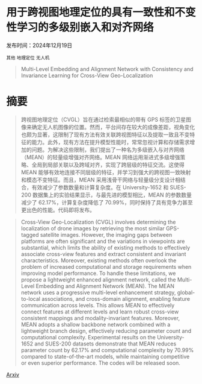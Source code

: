 # 用于跨视图地理定位的具有一致性和不变性学习的多级别嵌入和对齐网络

发布时间：2024年12月19日

`其他` `地理定位` `无人机`

> Multi-Level Embedding and Alignment Network with Consistency and Invariance Learning for Cross-View Geo-Localization

# 摘要

> 跨视图地理定位（CVGL）旨在通过检索最相似的带有 GPS 标签的卫星图像来确定无人机图像的位置。然而，平台间存在较大的成像差距，视角变化也颇为显著，这限制了现有方法有效关联跨视图特征以及提取一致且不变特征的能力。此外，现有方法在提升模型性能时，常常忽视计算和存储需求增加的问题。为解决这些限制，我们提出了一种名为多级嵌入与对齐网络（MEAN）的轻量级增强对齐网络。MEAN 网络运用渐进式多级增强策略、全局到局部关联以及跨域对齐，实现了跨层级的特征交流。这使得 MEAN 能够有效地连接不同层级的特征，并学习到强大的跨视图一致映射和模态不变特征。而且，MEAN 采用浅骨干网络与轻量级分支设计相结合，有效减少了参数数量和计算复杂度。在 University-1652 和 SUES-200 数据集上的实验结果显示，与最先进的模型相比，MEAN 的参数数量减少了 62.17%，计算复杂度降低了 70.99%，同时保持了具有竞争力甚至更出色的性能。代码即将发布。

> Cross-View Geo-Localization (CVGL) involves determining the localization of drone images by retrieving the most similar GPS-tagged satellite images. However, the imaging gaps between platforms are often significant and the variations in viewpoints are substantial, which limits the ability of existing methods to effectively associate cross-view features and extract consistent and invariant characteristics. Moreover, existing methods often overlook the problem of increased computational and storage requirements when improving model performance. To handle these limitations, we propose a lightweight enhanced alignment network, called the Multi-Level Embedding and Alignment Network (MEAN). The MEAN network uses a progressive multi-level enhancement strategy, global-to-local associations, and cross-domain alignment, enabling feature communication across levels. This allows MEAN to effectively connect features at different levels and learn robust cross-view consistent mappings and modality-invariant features. Moreover, MEAN adopts a shallow backbone network combined with a lightweight branch design, effectively reducing parameter count and computational complexity. Experimental results on the University-1652 and SUES-200 datasets demonstrate that MEAN reduces parameter count by 62.17% and computational complexity by 70.99% compared to state-of-the-art models, while maintaining competitive or even superior performance. The codes will be released soon.

[Arxiv](https://arxiv.org/abs/2412.14819)